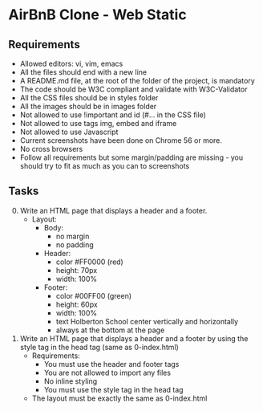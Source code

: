 # AirBnB Clone - Web Static

## Requirements
* Allowed editors: vi, vim, emacs
* All the files should end with a new line
* A README.md file, at the root of the folder of the project, is mandatory
* The code should be W3C compliant and validate with W3C-Validator
* All the CSS files should be in styles folder
* All the images should be in images folder
* Not allowed to use !important and id (#... in the CSS file)
* Not allowed to use tags img, embed and iframe
* Not allowed to use Javascript
* Current screenshots have been done on Chrome 56 or more.
* No cross browsers
* Follow all requirements but some margin/padding are missing - you should try to fit as much as you can to screenshots

## Tasks
0) Write an HTML page that displays a header and a footer.
	- Layout:
		* Body:
			* no margin
			* no padding
		* Header:
			* color #FF0000 (red)
			* height: 70px
			* width: 100%
		* Footer:
			* color #00FF00 (green)
			* height: 60px
			* width: 100%
			* text Holberton School center vertically and horizontally
			* always at the bottom at the page
1) Write an HTML page that displays a header and a footer by using the style tag in the head tag (same as 0-index.html)
	- Requirements:
		* You must use the header and footer tags
		* You are not allowed to import any files
		* No inline styling
		* You must use the style tag in the head tag
	- The layout must be exactly the same as 0-index.html 
